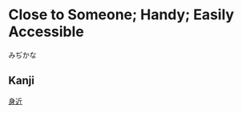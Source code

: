 # Close to Someone; Handy; Easily Accessible
みぢかな

## Kanji
[身](../Kanji/kanji-dict/身.md)[近](../Kanji/kanji-dict/近.md)
